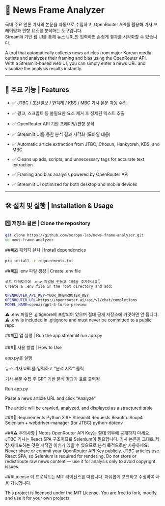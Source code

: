 # 🧠 News Frame Analyzer

국내 주요 언론 기사의 본문을 자동으로 수집하고, OpenRouter API를 활용해 기사 프레이밍과 편향 요소를 분석하는 도구입니다.  
Streamlit 기반 웹 UI를 통해 뉴스 URL만 입력하면 손쉽게 결과를 시각화할 수 있습니다.

A tool that automatically collects news articles from major Korean media outlets and analyzes their framing and bias using the OpenRouter API.  
With a Streamlit-based web UI, you can simply enter a news URL and visualize the analysis results instantly.

---

## 📌 주요 기능 | Features

- ✅ JTBC / 조선일보 / 한겨레 / KBS / MBC 기사 본문 자동 수집  
- ✅ 광고, 스크립트 등 불필요한 요소 제거 후 정제된 텍스트 추출  
- ✅ OpenRouter API 기반 프레이밍/편향 분석  
- ✅ Streamlit UI를 통한 분석 결과 시각화 (모바일 대응)

- ✅ Automatic article extraction from JTBC, Chosun, Hankyoreh, KBS, and MBC  
- ✅ Cleans up ads, scripts, and unnecessary tags for accurate text extraction  
- ✅ Framing and bias analysis powered by OpenRouter API  
- ✅ Streamlit UI optimized for both desktop and mobile devices

---

## 🛠 설치 및 실행 | Installation & Usage

### 1️⃣ 저장소 클론 | Clone the repository
```bash
git clone https://github.com/soropo-lab/news-frame-analyzer.git
cd news-frame-analyzer
```

###2️⃣ 패키지 설치 | Install dependencies
```bash
pip install -r requirements.txt
```

###3️⃣ .env 파일 생성 | Create .env file
```bash
루트 디렉토리에 .env 파일을 만들고 다음을 추가하세요👇
Create a .env file in the root directory and add:

OPENROUTER_API_KEY=YOUR_OPENROUTER_KEY
OPENROUTER_URL=https://openrouter.ai/api/v1/chat/completions
MODEL_NAME=openai/gpt-4-turbo-preview
```

⚠️ .env 파일은 .gitignore에 포함되어 있으며 절대 공개 저장소에 커밋하면 안 됩니다.
⚠️ .env is included in .gitignore and must never be committed to a public repo.

###4️⃣ 앱 실행 | Run the app
streamlit run app.py

###🧪 사용 방법 | How to Use

app.py를 실행

뉴스 기사 URL을 입력하고 “분석 시작” 클릭

기사 본문 수집 후 GPT 기반 분석 결과가 표로 출력됨

Run app.py

Paste a news article URL and click "Analyze"

The article will be crawled, analyzed, and displayed as a structured table

###📝 Requirements
Python 3.9+
Streamlit
Requests
BeautifulSoup4
Selenium + webdriver-manager (for JTBC)
python-dotenv

###⚠️ 주의사항 | Notes
OpenRouter API Key는 절대 외부에 공개하지 마세요.
JTBC 기사는 React SPA 구조이므로 Selenium이 필요합니다.
기사 본문을 그대로 저장·재배포하는 것은 저작권 이슈가 있을 수 있으므로 분석 목적으로만 사용하세요.
Never share or commit your OpenRouter API Key publicly.
JTBC articles use React SPA, so Selenium is required for rendering.
Do not store or redistribute raw news content — use it for analysis only to avoid copyright issues.

###License
이 프로젝트는 MIT 라이선스를 따릅니다.
자유롭게 포크하고 수정하여 사용 가능합니다.

This project is licensed under the MIT License.
You are free to fork, modify, and use it for your own projects.

